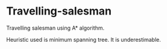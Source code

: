 # Travelling-salesman
Travelling salesman using A* algorithm.

Heuristic used is minimum spanning tree. It is underestimable.
